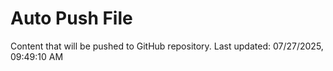 # Auto Push File

Content that will be pushed to GitHub repository.
Last updated: 07/27/2025, 09:49:10 AM
